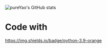 ![pureYao's GitHub stats](https://github-readme-stats.vercel.app/api?username=pureYao)

# Code with
https://img.shields.io/badge/python-3.9-orange
